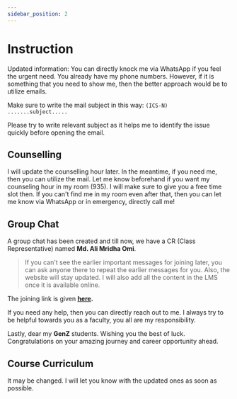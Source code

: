 ```yaml
---
sidebar_position: 2
---
```


# Instruction

Updated information: You can directly knock me via WhatsApp if you feel the urgent need. You already have my phone numbers. However, if it is something that you need to show me, then the better approach would be to utilize emails.

Make sure to write the mail subject in this way: `(ICS-N) .......subject.....`

Please try to write relevant subject as it helps me to identify the issue quickly before opening the email.

## Counselling 

I will update the counselling hour later. In the meantime, if you need me, then you can utilize the mail. Let me know beforehand if you want my counseling hour in my room (935). I will make sure to give you a free time slot then. If you can't find me in my room even after that, then you can let me know via WhatsApp or in emergency, directly call me!

## Group Chat

A group chat has been created and till now, we have a CR (Class Representative) named **Md. Ali Mridha Omi**.

> If you can't see the earlier important messages for joining later, you can ask anyone there to repeat the earlier messages for you. Also, the website will stay updated. I will also add all the content in the LMS once it is available online.

The joining link is given **[here](https://chat.whatsapp.com/Gn19ezgEwR43LEmKbYCcNg).**

If you need any help, then you can directly reach out to me. I always try to be helpful towards you as a faculty, you all are my responsibility.

<!-- ## Feedback Form

You will get a feedback form after each class, and you would need to fill that up. You should be completely honest in your feedback, and I won't even judge anyone for their feedback/comments. You can even scold me if you want there (I am serious!).

Let's try to make this lab class as much enjoyable as we can.  -->

Lastly, dear my **GenZ** students. Wishing you the best of luck. Congratulations on your amazing journey and career opportunity ahead.


## Course Curriculum

It may be changed. I will let you know with the updated ones as soon as possible.
